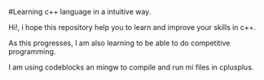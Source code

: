 #Learning c++ language in a intuitive way.

Hi!, i hope this repository help you to learn and improve your skills in c++.

As this progresses, I am also learning to be able to do competitive programming.

I am using codeblocks an mingw to compile and run mi files in cplusplus.